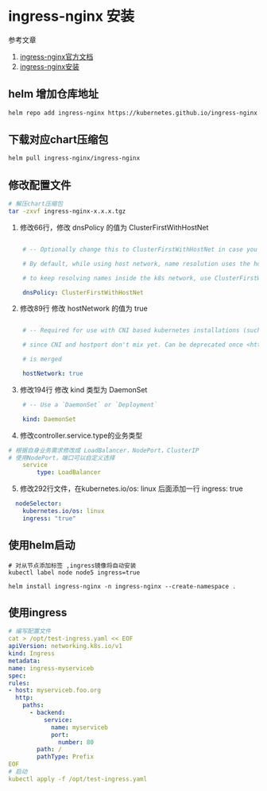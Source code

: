 # ingress-nginx 安装
参考文章
1.  [ingress-nginx官方文档](https://kubernetes.github.io/ingress-nginx/user-guide/basic-usage/)
2.  [ingress-nginx安装](https://www.cnblogs.com/tangxuliang/p/16922807.html)
## helm 增加仓库地址
```bash
helm repo add ingress-nginx https://kubernetes.github.io/ingress-nginx
```
## 下载对应chart压缩包
```bash
helm pull ingress-nginx/ingress-nginx
```
## 修改配置文件
```bash
# 解压chart压缩包
tar -zxvf ingress-nginx-x.x.x.tgz
```

1.  修改66行，修改 dnsPolicy 的值为 ClusterFirstWithHostNet
```yaml

    # -- Optionally change this to ClusterFirstWithHostNet in case you have 'hostNetwork: true'.

    # By default, while using host network, name resolution uses the host's DNS. If you wish nginx-controller

    # to keep resolving names inside the k8s network, use ClusterFirstWithHostNet.

    dnsPolicy: ClusterFirstWithHostNet
```
2.  修改89行 修改 hostNetwork 的值为 true
```yaml

    # -- Required for use with CNI based kubernetes installations (such as ones set up by kubeadm),

    # since CNI and hostport don't mix yet. Can be deprecated once <https://github.com/kubernetes/kubernetes/issues/23920>

    # is merged

    hostNetwork: true
```
3.  修改194行 修改 kind 类型为 DaemonSet
```yaml
    # -- Use a `DaemonSet` or `Deployment`

    kind: DaemonSet
```
4.  修改controller.service.type的业务类型
```yaml
# 根据自身业务需求修改成 LoadBalancer，NodePort，ClusterIP
# 使用NodePort，端口可以自定义选择
	service
	    type: LoadBalancer
```

5. 修改292行文件，在kubernetes.io/os: linux 后面添加一行 ingress: true
```yaml
  nodeSelector:
    kubernetes.io/os: linux
    ingress: "true"
```

## 使用helm启动
```
# 对从节点添加标签 ,ingress镜像将自动安装
kubectl label node node5 ingress=true

helm install ingress-nginx -n ingress-nginx --create-namespace .
```
## 使用ingress
```yaml
# 编写配置文件
cat > /opt/test-ingress.yaml << EOF
apiVersion: networking.k8s.io/v1
kind: Ingress
metadata:
name: ingress-myserviceb
spec:
rules:
- host: myserviceb.foo.org
  http:
	paths:
	  - backend:
		  service:
			name: myserviceb
			port:
			  number: 80
		path: /
		pathType: Prefix
EOF
# 启动
kubectl apply -f /opt/test-ingress.yaml
```